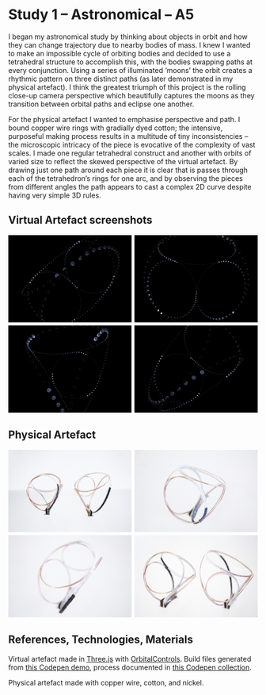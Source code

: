 # Study 1 – Astronomical – A5

I began my astronomical study by thinking about objects in orbit and how they can change trajectory due to nearby bodies of mass. I knew I wanted to make an impossible cycle of orbiting bodies and decided to use a tetrahedral structure to accomplish this, with the bodies swapping paths at every conjunction. Using a series of illuminated ‘moons’ the orbit creates a rhythmic pattern on three distinct paths (as later demonstrated in my physical artefact). I think the greatest triumph of this project is the rolling close-up camera perspective which beautifully captures the moons as they transition between orbital paths and eclipse one another.

For the physical artefact I wanted to emphasise perspective and path. I bound copper wire rings with gradially dyed cotton; the intensive, purposeful making process results in a multitude of tiny inconsistencies – the microscopic intricacy of the piece is evocative of the complexity of vast scales. I made one regular tetrahedral construct and another with orbits of varied size to reflect the skewed perspective of the virtual artefact. By drawing just one path around each piece it is clear that is passes through each of the tetrahedron’s rings for one arc, and by observing the pieces from different angles the path appears to cast a complex 2D curve despite having very simple 3D rules.

## Virtual Artefact screenshots

![Screenshots](/1-astronomical/thumbnails/virtual.jpg?raw=true)

## Physical Artefact

![Photos](/1-astronomical/thumbnails/physical.jpg?raw=true)

## References, Technologies, Materials

Virtual artefact made in [Three.js](https://github.com/mrdoob/three.js/) with [OrbitalControls](https://github.com/mattdesl/three-orbit-controls). Build files generated from [this Codepen demo](http://codepen.io/pouretrebelle/pen/b7bb4b12a2aacb0ccc59a0bebed0a681?editors=0010), process documented in [this Codepen collection](http://codepen.io/collection/c00f9333aecf5006e8abd269f88f5a74/).

Physical artefact made with copper wire, cotton, and nickel.
